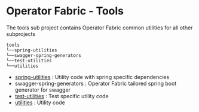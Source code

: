 # Operator Fabric - Tools

The tools sub project contains Operator Fabric common utilities for all other subprojects

```
tools
└──spring-utilities
└──swagger-spring-generators
└──test-utilities
└──utilities
```
* [spring-utilities](tools/spring-utilities/README.md) : Utility code  with spring specific dependencies
* swagger-spring-generators : Operator Fabric tailored spring boot generator for swagger
* [test-utilities](tools/test-utilities/README.md) : Test specific utility code
* [utilities](tools/utilities/README.md) : Utility code